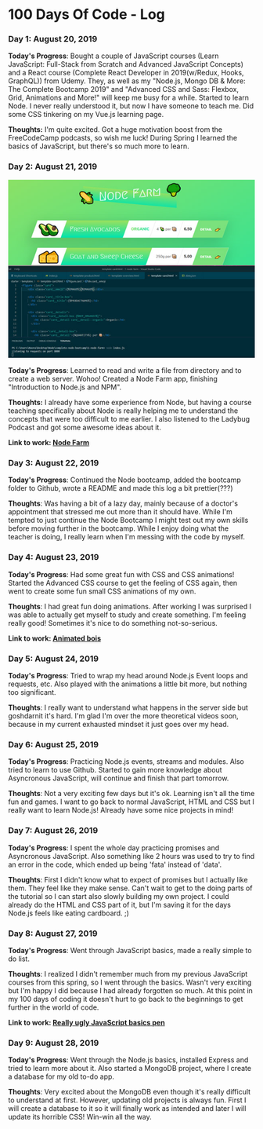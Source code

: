 # 100 Days Of Code - Log

### Day 1: August 20, 2019

**Today's Progress**: Bought a couple of JavaScript courses (Learn JavaScript: Full-Stack from Scratch and Advanced JavaScript Concepts) and a React course (Complete React Developer in 2019(w/Redux, Hooks, GraphQL)) from Udemy. They, as well as my "Node.js, Mongo DB & More: The Complete Bootcamp 2019" and "Advanced CSS and Sass: Flexbox, Grid, Animations and More!" will keep me busy for a while. Started to learn Node. I never really understood it, but now I have someone to teach me. Did some CSS tinkering on my Vue.js learning page.

**Thoughts:** I'm quite excited. Got a huge motivation boost from the FreeCodeCamp podcasts, so wish me luck! During Spring I learned the basics of JavaScript, but there's so much more to learn.

<!--Link to work: [Calculator App](http://www.example.com)*-->

### Day 2: August 21, 2019

![Image of Node Farm](https://github.com/norku/node-bootcamp-course/blob/master/1-node-farm/day2.jpg)

**Today's Progress**: Learned to read and write a file from directory and to create a web server. Wohoo! Created a Node Farm app, finishing "Introduction to Node.js and NPM".

**Thoughts:** I already have some experience from Node, but having a course teaching specifically about Node is really helping me to understand the concepts that were too difficult to me earlier. I also listened to the Ladybug Podcast and got some awesome ideas about it.

**Link to work: [Node Farm](https://github.com/norku/node-bootcamp-course/tree/master/1-node-farm)**


### Day 3: August 22, 2019

**Today's Progress**: Continued the Node bootcamp, added the bootcamp folder to Github, wrote a README and made this log a bit prettier(???)

**Thoughts**: Was having a bit of a lazy day, mainly because of a doctor's appointment that stressed me out more than it should have. While I'm tempted to just continue the Node Bootcamp I might test out my own skills before moving further in the bootcamp. While I enjoy doing what the teacher is doing, I really learn when I'm messing with the code by myself.


### Day 4: August 23, 2019

**Today's Progress**: Had some great fun with CSS and CSS animations! Started the Advanced CSS course to get the feeling of CSS again, then went to create some fun small CSS animations of my own.

**Thoughts**: I had great fun doing animations. After working I was surprised I was able to actually get myself to study and create something. I'm feeling really good! Sometimes it's nice to do something not-so-serious.

**Link to work: [Animated bois](https://codepen.io/norku/pen/KKPaxQb)**


### Day 5: August 24, 2019

**Today's Progress**: Tried to wrap my head around Node.js Event loops and requests, etc. Also played with the animations a little bit more, but nothing too significant.

**Thoughts**: I really want to understand what happens in the server side but goshdarnit it's hard. I'm glad I'm over the more theoretical videos soon, because in my current exhausted mindset it just goes over my head.


### Day 6: August 25, 2019

**Today's Progress**: Practicing Node.js events, streams and modules. Also tried to learn to use Github. Started to gain more knowledge about Asyncronous JavaScript, will continue and finish that part tomorrow.

**Thoughts**: Not a very exciting few days but it's ok. Learning isn't all the time fun and games. I want to go back to normal JavaScript, HTML and CSS but I really want to learn Node.js! Already have some nice projects in mind!


### Day 7: August 26, 2019

**Today's Progress**: I spent the whole day practicing promises and Asyncronous JavaScript. Also something like 2 hours was used to try to find an error in the code, which ended up being 'fata' instead of 'data'.

**Thoughts**: First I didn't know what to expect of promises but I actually like them. They feel like they make sense. Can't wait to get to the doing parts of the tutorial so I can start also slowly building my own project. I could already do the HTML and CSS part of it, but I'm saving it for the days Node.js feels like eating cardboard. ;)


### Day 8: August 27, 2019

**Today's Progress**: Went through JavaScript basics, made a really simple to do list.

**Thoughts**: I realized I didn't remember much from my previous JavaScript courses from this spring, so I went through the basics. Wasn't very exciting but I'm happy I did because I had already forgotten so much. At this point in my 100 days of coding it doesn't hurt to go back to the beginnings to get further in the world of code.

**Link to work: [Really ugly JavaScript basics pen](https://codepen.io/norku/pen/zYOwBOZ)**


### Day 9: August 28, 2019

**Today's Progress**: Went through the Node.js basics, installed Express and tried to learn more about it. Also started a MongoDB project, where I create a database for my old to-do app.

**Thoughts**: Very excited about the MongoDB even though it's really difficult to understand at first. However, updating old projects is always fun. First I will create a database to it so it will finally work as intended and later I will update its horrible CSS! Win-win all the way.
